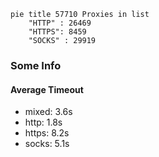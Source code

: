 
```mermaid
pie title 57710 Proxies in list
    "HTTP" : 26469
    "HTTPS": 8459
    "SOCKS" : 29919
```

### Some Info
#### Average Timeout

- mixed: 3.6s
- http: 1.8s
- https: 8.2s
- socks: 5.1s